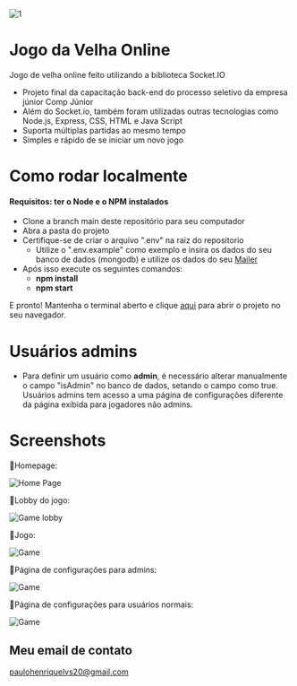 ![1](https://github.com/paulohenrique64/jogo-da-velha-online-js/blob/main/public/images/game-gif.gif)

# Jogo da Velha Online

Jogo de velha online feito utilizando a biblioteca Socket.IO

- Projeto final da capacitação back-end do processo seletivo da empresa júnior Comp Júnior
- Além do Socket.io, também foram utilizadas outras tecnologias como Node.js, Express, CSS, HTML e Java Script
- Suporta múltiplas partidas ao mesmo tempo
- Simples e rápido de se iniciar um novo jogo

# Como rodar localmente

#### Requisitos: ter o Node e o NPM instalados

- Clone a branch main deste repositório para seu computador
- Abra a pasta do projeto
- Certifique-se de criar o arquivo ".env" na raiz do repositorio
  - Utilize o ".env.example" como exemplo e insira os dados do seu banco de dados (mongodb) e utilize os dados do seu <a href="https://mailtrap.io">Mailer</a>
- Após isso execute os seguintes comandos:
  - <strong>npm install</strong>
  - <strong>npm start</strong>

E pronto! Mantenha o terminal aberto e clique <a href="http://localhost:3000" target="_blank">aqui</a> para abrir o projeto no seu navegador.

# Usuários admins

- Para definir um usuário como <strong>admin</strong>, é necessário alterar manualmente o campo "isAdmin" no banco de dados, setando o campo como true. Usuários admins tem acesso a uma página de configurações diferente da página exibida para jogadores não admins.

# Screenshots

📌Homepage:

![Home Page](https://github.com/paulohenrique64/jogo-da-velha-online-js/blob/main/public/images/Screenshot-1.png)

📌Lobby do jogo:

![Game lobby](https://github.com/paulohenrique64/jogo-da-velha-online-js/blob/main/public/images/Screenshot-2.png)

📌Jogo:

![Game](https://github.com/paulohenrique64/jogo-da-velha-online-js/blob/main/public/images/Screenshot-3.png)

📌Página de configurações para admins:

![Game](https://github.com/paulohenrique64/jogo-da-velha-online-js/blob/main/public/images/Screenshot-4.png)

📌Página de configurações para usuários normais:

![Game](https://github.com/paulohenrique64/jogo-da-velha-online-js/blob/main/public/images/Screenshot-5.png)

## Meu email de contato

paulohenriquelvs20@gmail.com
